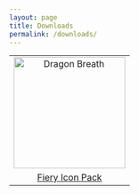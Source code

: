 ```yaml
---
layout: page
title: Downloads
permalink: /downloads/
---
```


<table>
  <tr>
    <td align="center" valign="middle">
      <img src="{{ site.baseurl }}/images/Dragon Breath.png" alt="Dragon Breath" style="width: 200px;"/>
    </td>
  </tr>
    <tr>
    <td align="center" valign="middle">
      <a href="http://mmmcgill1232.itch.io/firey-icon-pack">Fiery Icon Pack</a>
    </td>
  </tr>
</table>
